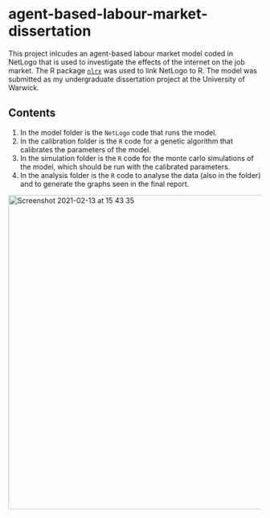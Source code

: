 # agent-based-labour-market-dissertation

This project inlcudes an agent-based labour market model coded in NetLogo that is used to investigate the effects of the internet on the job market. The R package [`nlrx`](https://cran.r-project.org/web/packages/nlrx/index.html) was used to link NetLogo to R. The model was submitted as my undergraduate dissertation project at the University of Warwick. 

## Contents

1. In the model folder is the `NetLogo` code that runs the model. 
2. In the calibration folder is the `R` code for a genetic algorithm that calibrates the parameters of the model. 
3. In the simulation folder is the `R` code for the monte carlo simulations of the model, which should be run with the calibrated parameters.
4. In the analysis folder is the `R` code to analyse the data (also in the folder) and to generate the graphs seen in the final report.


[
<img width="624" alt="Screenshot 2021-02-13 at 15 43 35" src="https://user-images.githubusercontent.com/70483538/107854366-42423000-6e13-11eb-9b97-c02886aa0891.png">
](url)
